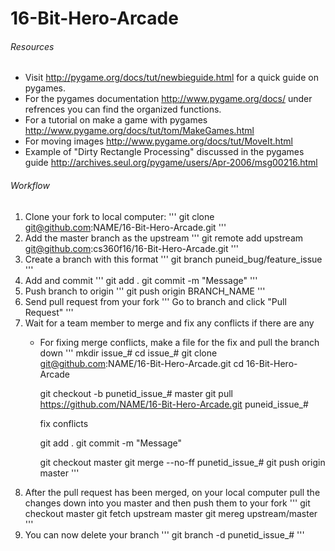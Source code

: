 # 16-Bit-Hero-Arcade

###### Resources
* Visit http://pygame.org/docs/tut/newbieguide.html for a quick guide on pygames.
* For the pygames documentation http://www.pygame.org/docs/ under refrences you can find the organized functions.
* For a tutorial on make a game with pygames http://www.pygame.org/docs/tut/tom/MakeGames.html
* For moving images http://www.pygame.org/docs/tut/MoveIt.html
* Example of "Dirty Rectangle Processing" discussed in the pygames guide http://archives.seul.org/pygame/users/Apr-2006/msg00216.html

###### Workflow
1. Clone your fork to local computer:
	'''
	git clone git@github.com:NAME/16-Bit-Hero-Arcade.git
	'''
2. Add the master branch as the upstream
	'''
	git remote add upstream git@github.com:cs360f16/16-Bit-Hero-Arcade.git
	'''
3. Create a branch with this format
	'''
	git branch puneid_bug/feature_issue
	'''
4. Add and commit
	'''
	git add .
	git commit -m "Message"
	'''
5. Push branch to origin
	'''
	git push origin BRANCH_NAME
	'''
6. Send pull request from your fork
	'''
	Go to branch and click "Pull Request"
	'''
7. Wait for a team member to merge and fix any conflicts if there are any
	* For fixing merge conflicts, make a file for the fix and pull the branch down
		'''
		mkdir issue_#
		cd issue_#
		git clone git@github.com:NAME/16-Bit-Hero-Arcade.git
		cd 16-Bit-Hero-Arcade

		git checkout -b punetid_issue_# master
		git pull https://github.com/NAME/16-Bit-Hero-Arcade.git puneid_issue_#

		fix conflicts

		git add .
		git commit -m "Message"

		git checkout master
		git merge --no-ff punetid_issue_#
		git push origin master
		'''
8. After the pull request has been merged, on your local computer pull the changes down into you master and then push them to your fork
	'''
	git checkout master
	git fetch upstream master
	git mereg upstream/master
	'''
9. You can now delete your branch
	'''
	git branch -d punetid_issue_#
	'''

